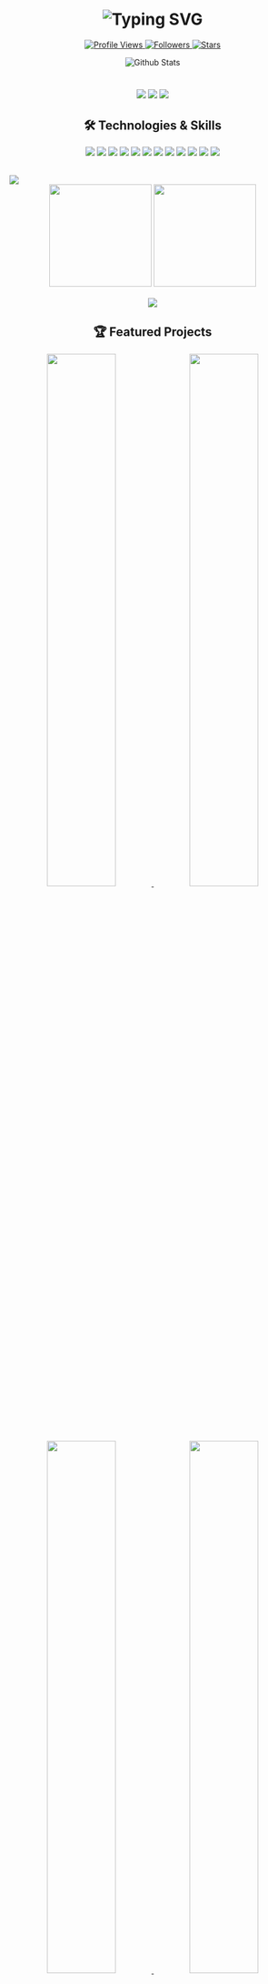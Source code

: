 <h1 align="center">
  <img src="https://readme-typing-svg.herokuapp.com?font=Fira+Code&size=35&duration=3500&pause=1000&color=0366D6&center=true&vCenter=true&random=false&width=600&lines=Hello%2C+I'm+Moritz+Enderle!;AI+%26+ML+Enthusiast;Software+Engineer;Problem+Solver" alt="Typing SVG" />
</h1>

<p align="center">
  <a href="https://github.com/M-Enderle">
    <img src="https://komarev.com/ghpvc/?username=M-Enderle&color=blue&style=flat-square&label=Profile+Views" alt="Profile Views">
  </a>
  <a href="https://github.com/M-Enderle?tab=followers">
    <img src="https://img.shields.io/github/followers/M-Enderle?style=social" alt="Followers">
  </a>
  <a href="https://github.com/M-Enderle?tab=stars">
    <img src="https://img.shields.io/github/stars/M-Enderle?style=social" alt="Stars">
  </a>
</p>

<div align="center">
  <img src="https://github-stats-alpha.vercel.app/api?username=M-Enderle&cc=0D1117&tc=6e93b5&ic=fff&bc=0D1117" alt="Github Stats" />
</div>

<h1></h1>

<p align="center">
  <img src="https://img.shields.io/badge/AI%20Engineer-Auxmoney%20GmbH-0366D6?style=for-the-badge" />
  <img src="https://img.shields.io/badge/Student-JKU%20Austria-0366D6?style=for-the-badge" />
  <img src="https://img.shields.io/badge/Location-Deggendorf,%20Germany-0366D6?style=for-the-badge" />
</p>

<h2 align="center">🛠️ Technologies & Skills</h2>

<p align="center">
  <img src="https://img.shields.io/badge/python-3670A0?style=for-the-badge&logo=python&logoColor=ffdd54" />
  <img src="https://img.shields.io/badge/jupyter-%23FA0F00.svg?style=for-the-badge&logo=jupyter&logoColor=white" />
  <img src="https://img.shields.io/badge/PyTorch-%23EE4C2C.svg?style=for-the-badge&logo=PyTorch&logoColor=white" />
  <img src="https://img.shields.io/badge/TensorFlow-%23FF6F00.svg?style=for-the-badge&logo=TensorFlow&logoColor=white" />
  <img src="https://img.shields.io/badge/scikit--learn-%23F7931E.svg?style=for-the-badge&logo=scikit-learn&logoColor=white" />
  <img src="https://img.shields.io/badge/pandas-%23150458.svg?style=for-the-badge&logo=pandas&logoColor=white" />
  <img src="https://img.shields.io/badge/numpy-%23013243.svg?style=for-the-badge&logo=numpy&logoColor=white" />
  <img src="https://img.shields.io/badge/javascript-%23323330.svg?style=for-the-badge&logo=javascript&logoColor=%23F7DF1E" />
  <img src="https://img.shields.io/badge/html5-%23E34F26.svg?style=for-the-badge&logo=html5&logoColor=white" />
  <img src="https://img.shields.io/badge/css3-%231572B6.svg?style=for-the-badge&logo=css3&logoColor=white" />
  <img src="https://img.shields.io/badge/docker-%230db7ed.svg?style=for-the-badge&logo=docker&logoColor=white" />
  <img src="https://img.shields.io/badge/git-%23F05033.svg?style=for-the-badge&logo=git&logoColor=white" />
</p>

<br>

<!-- Activity Graph -->
<img src="https://github-readme-activity-graph.vercel.app/graph?username=M-Enderle&bg_color=0D1117&color=6e93b5&line=38b6ff&point=FFFFFF&area=true&hide_border=true" />

<div align="center">
  <img height="180em" src="https://github-readme-stats.vercel.app/api?username=M-Enderle&show_icons=true&theme=github_dark&include_all_commits=true&count_private=true"/>
  <img height="180em" src="https://github-readme-stats.vercel.app/api/top-langs/?username=M-Enderle&layout=compact&langs_count=7&theme=github_dark"/>
</div>

<br>

<div align="center">
  <img src="https://github-readme-streak-stats.herokuapp.com/?user=M-Enderle&theme=github-dark-blue&hide_border=true" />
</div>

<h2 align="center">🏆 Featured Projects</h2>

<div align="center">
  <a href="https://github.com/M-Enderle/detect-the-difference">
    <img width="49%" src="https://github-readme-stats.vercel.app/api/pin/?username=M-Enderle&repo=detect-the-difference&theme=github_dark" />
  </a>
  <a href="https://github.com/M-Enderle/BVB-ticket-bot">
    <img width="49%" src="https://github-readme-stats.vercel.app/api/pin/?username=M-Enderle&repo=BVB-ticket-bot&theme=github_dark" />
  </a>
</div>

<div align="center">
  <a href="https://github.com/M-Enderle/cardmarket">
    <img width="49%" src="https://github-readme-stats.vercel.app/api/pin/?username=M-Enderle&repo=cardmarket&theme=github_dark" />
  </a>
  <a href="https://github.com/M-Enderle/Topic-Modelling">
    <img width="49%" src="https://github-readme-stats.vercel.app/api/pin/?username=M-Enderle&repo=Topic-Modelling&theme=github_dark" />
  </a>
</div>

<br>

<h2 align="center">📫 Connect With Me</h2>

<p align="center">
  <a href="https://linkedin.com/in/moritz-enderle">
    <img src="https://img.shields.io/badge/LinkedIn-0077B5?style=for-the-badge&logo=linkedin&logoColor=white" alt="LinkedIn" />
  </a>
  <a href="mailto:private@moritzenderle.com">
    <img src="https://img.shields.io/badge/Email-D14836?style=for-the-badge&logo=gmail&logoColor=white" alt="Email" />
  </a>
  <a href="https://moritzenderle.com">
    <img src="https://img.shields.io/badge/Website-0088CC?style=for-the-badge&logo=google-chrome&logoColor=white" alt="Website" />
  </a>
</p>

<h3 align="center">🤝 I'm Currently Open to New Opportunities and Collaborations!</h3>

<div align="center">
  <img src="https://capsule-render.vercel.app/api?type=waving&color=gradient&height=100&section=footer&animation=fadeIn" />
</div>

<!-- Extra features for the profile that require workflow setup -->
<!--
This requires setting up GitHub Actions with the following workflows:

1. Snake animation:
Create .github/workflows/snake.yml with:
```yaml
name: Generate Snake Animation

on:
  schedule:
    - cron: "0 */12 * * *"
  workflow_dispatch:

jobs:
  build:
    runs-on: ubuntu-latest
    steps:
      - uses: actions/checkout@v2
      - uses: Platane/snk@master
        id: snake-gif
        with:
          github_user_name: ${{ github.repository_owner }}
          svg_out_path: dist/github-contribution-grid-snake-dark.svg
          snake_color: 'blue'
      - uses: crazy-max/ghaction-github-pages@v2.1.3
        with:
          target_branch: output
          build_dir: dist
        env:
          GITHUB_TOKEN: ${{ secrets.GITHUB_TOKEN }}
```

2. WakaTime integration:
Sign up for WakaTime and integrate it with your IDE, then add your WakaTime API key to GitHub secrets
-->
